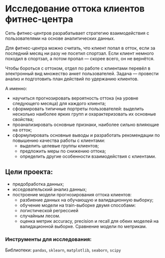 # Исследование оттока клиентов фитнес-центра

Сеть фитнес-центров разрабатывает стратегию взаимодействия с пользователями на основе аналитических данных.

Для фитнес-центра можно считать, что клиент попал в отток, если за последний месяц ни разу не посетил спортзал. Если клиент немного походил в спортзал, а потом пропал — скорее всего, он не вернётся.

Чтобы бороться с оттоком, отдел по работе с клиентами перевёл в электронный вид множество анкет пользователей. Задача — провести анализ и подготовить план действий по удержанию клиентов.

А именно:

- научиться прогнозировать вероятность оттока (на уровне следующего месяца) для каждого клиента;
- сформировать типичные портреты пользователей: выделить несколько наиболее ярких групп и охарактеризовать их основные свойства;
- проанализировать основные признаки, наиболее сильно влияющие на отток;
- сформулировать основные выводы и разработать рекомендации по повышению качества работы с клиентами:
  - выделить целевые группы клиентов;
  - предложить меры по снижению оттока;
  - определить другие особенности взаимодействия с клиентами.

## Цели проекта:

- предобработка данных;
- исседовательский анализ данных;
- построение модели прогнозирования оттока клиентов:
   - разбиение данных на обучающую и валидационную выборку;
   - обучение модели на train-выборке двумя способами:
    - логистической регрессией
    - случайным лесом.
   - оценка метрик accuracy, precision и recall для обеих моделей на валидационной выборке. Сравнение модели по метрикам. 


### Инструменты для исследования:

Библиотеки: `pandas`, `sklearn`, `matplotlib`, `seaborn`, `scipy`
